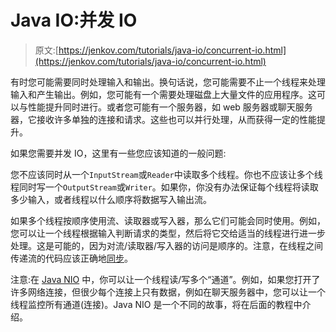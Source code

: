 # Java IO:并发 IO

> 原文:[https://jenkov.com/tutorials/java-io/concurrent-io.html](https://jenkov.com/tutorials/java-io/concurrent-io.html)

有时您可能需要同时处理输入和输出。换句话说，您可能需要不止一个线程来处理输入和产生输出。例如，您可能有一个需要处理磁盘上大量文件的应用程序。这可以与性能提升同时进行。或者您可能有一个服务器，如 web 服务器或聊天服务器，它接收许多单独的连接和请求。这些也可以并行处理，从而获得一定的性能提升。

如果您需要并发 IO，这里有一些您应该知道的一般问题:

您不应该同时从一个`InputStream`或`Reader`中读取多个线程。你也不应该让多个线程同时写一个`OutputStream`或`Writer`。如果你，你没有办法保证每个线程将读取多少输入，或者线程以什么顺序将数据写入输出流。

如果多个线程按顺序使用流、读取器或写入器，那么它们可能会同时使用。例如，您可以让一个线程根据输入判断请求的类型，然后将它交给适当的线程进行进一步处理。这是可能的，因为对流/读取器/写入器的访问是顺序的。注意，在线程之间传递流的代码应该正确地[同步](/java-concurrency/synchronized.html)。

注意:在 [Java NIO](/java-nio/index.html) 中，你可以让一个线程读/写多个“通道”。例如，如果您打开了许多网络连接，但很少每个连接上只有数据，例如在聊天服务器中，您可以让一个线程监控所有通道(连接)。Java NIO 是一个不同的故事，将在后面的教程中介绍。